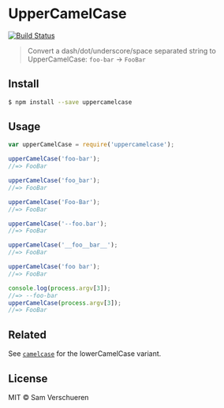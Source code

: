 # UpperCamelCase

[![Build Status](http://img.shields.io/travis/SamVerschueren/uppercamelcase.svg)](https://travis-ci.org/SamVerschueren/uppercamelcase)

> Convert a dash/dot/underscore/space separated string to UpperCamelCase: `foo-bar` → `FooBar`

## Install

```sh
$ npm install --save uppercamelcase
```

## Usage

```js
var upperCamelCase = require('uppercamelcase');

upperCamelCase('foo-bar');
//=> FooBar

upperCamelCase('foo_bar');
//=> FooBar

upperCamelCase('Foo-Bar');
//=> FooBar

upperCamelCase('--foo.bar');
//=> FooBar

upperCamelCase('__foo__bar__');
//=> FooBar

upperCamelCase('foo bar');
//=> FooBar

console.log(process.argv[3]);
//=> --foo-bar
upperCamelCase(process.argv[3]);
//=> FooBar
```

## Related

See [`camelcase`](https://github.com/sindresorhus/camelcase) for the lowerCamelCase variant.

## License

MIT © Sam Verschueren
